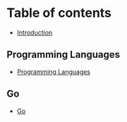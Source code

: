 # Table of contents

* [Introduction](README.md)

## Programming Languages

* [Programming Languages](programming-languages/programming-languages.md)

## Go

* [Go](go/go.md)

